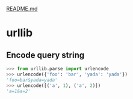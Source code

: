 [README.md](README.md)

# urllib

## Encode query string

```python
>>> from urllib.parse import urlencode
>>> urlencode({'foo': 'bar', 'yada': 'yada'})
'foo=bar&yada=yada'
>>> urlencode([('a', 1), ('a', 2)])
'a=1&a=2'
```

